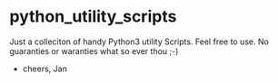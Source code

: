 # python_utility_scripts

Just a colleciton of handy Python3 utility Scripts.
Feel free to use.
No guaranties or waranties what so ever thou ;-)

- cheers, Jan

